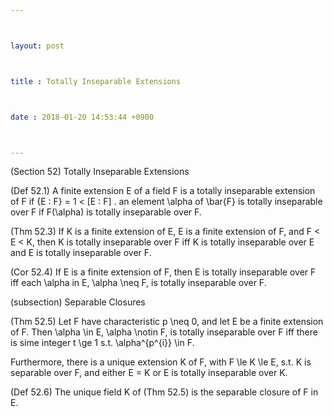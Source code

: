 ```yaml
---



layout: post



title : Totally Inseparable Extensions



date : 2018-01-20 14:53:44 +0900



---
```


(Section 52) Totally Inseparable Extensions

(Def 52.1) A finite extension E of a field F is a totally inseparable extension of F if {E : F} = 1 < [E : F] . an element \alpha of \bar{F} is totally inseparable over F if F(\alpha) is totally inseparable over F.

(Thm 52.3) If K is a finite extension of E, E is a finite extension of F, and F < E < K, then K is totally inseparable over F iff K is totally inseparable over E and E is totally inseparable over F.

(Cor 52.4) If E is a finite extension of F, then E is totally inseparable over F iff each \alpha in E, \alpha \neq F, is totally inseparable over F.

(subsection) Separable Closures

(Thm 52.5) Let F have characteristic p \neq 0, and let E be a finite extension of F. Then \alpha \in E, \alpha \notin F, is totally inseparable over F iff there is sime integer t \ge 1 s.t. \alpha^{p^{i}} \in F.

Furthermore, there is a unique extension K of F, with F \le K \le E, s.t. K is separable over F, and either E = K or E is totally inseparable over K.

(Def 52.6) The unique field K of (Thm 52.5) is the separable closure of F in E.

